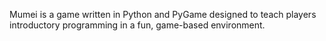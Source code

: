 Mumei is a game written in Python and PyGame designed to teach players introductory programming in a fun, game-based environment.